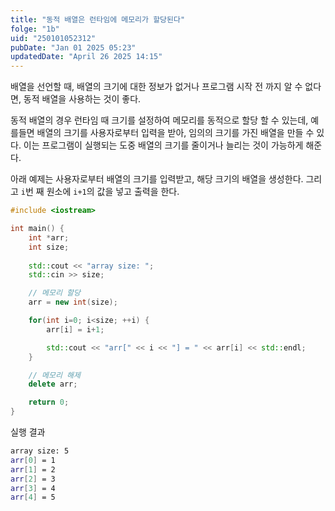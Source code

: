 ```yaml
---
title: "동적 배열은 런타임에 메모리가 할당된다"
folge: "1b"
uid: "250101052312"
pubDate: "Jan 01 2025 05:23"
updatedDate: "April 26 2025 14:15"
---
```


배열을 선언할 때, 배열의 크기에 대한 정보가 없거나 프로그램 시작 전 까지 알 수 없다면, 동적 배열을 사용하는 것이 좋다.

동적 배열의 경우 런타임 때 크기를 설정하여 메모리를 동적으로 할당 할 수 있는데, 예를들면 배열의 크기를 사용자로부터 입력을 받아, 임의의 크기를 가진 배열을 만들 수 있다. 이는 프로그램이 실행되는 도중 배열의 크기를 줄이거나 늘리는 것이 가능하게 해준다.

아래 예제는 사용자로부터 배열의 크기를 입력받고, 해당 크기의 배열을 생성한다.
그리고 `i`번 째 원소에 `i+1`의 값을 넣고 출력을 한다.

```cpp
#include <iostream>

int main() {
	int *arr;
	int size;
	
	std::cout << "array size: ";
	std::cin >> size;

	// 메모리 할당
	arr = new int(size);

	for(int i=0; i<size; ++i) {
		arr[i] = i+1;

		std::cout << "arr[" << i << "] = " << arr[i] << std::endl;
	}

	// 메모리 해제
	delete arr;

	return 0;
}
```

실행 결과
```sh
array size: 5
arr[0] = 1
arr[1] = 2
arr[2] = 3
arr[3] = 4
arr[4] = 5
```